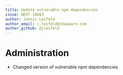 ```yaml
---
title: Update vulnerable npm dependencies
issue: NEXT-10683
author: Jannis Leifeld
author_email: j.leifeld@shopware.com 
author_github: @jleifeld
---
```

# Administration
*  Changed version of vulnerable npm dependencies
